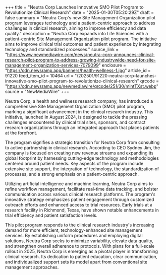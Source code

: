 +++
title = "Neutra Corp Launches Innovative SMO Pilot Program to Revolutionize Clinical Research"
date = "2025-01-30T05:20:29Z"
draft = false
summary = "Neutra Corp's new Site Management Organization pilot program leverages technology and a patient-centric approach to address challenges in clinical research, aiming to improve efficiency and data quality."
description = "Neutra Corp expands into Life Sciences with a patient-centric Site Management Organization pilot program. The initiative aims to improve clinical trial outcomes and patient experience by integrating technology and standardized processes."
source_link = "https://www.newmediawire.com/news/neutra-corp-announces-clinical-research-pilot-program-to-address-growing-industrywide-need-for-site-management-organization-services-7079099"
enclosure = "https://cdn.newsramp.app/banners/health-wellness-1.jpg"
article_id = 91220
feed_item_id = 10464
url = "/202501/91220-neutra-corp-launches-innovative-smo-pilot-program-to-revolutionize-clinical-research"
qrcode = "https://cdn.newsramp.app/newmediawire/qrcode/251/30/mintTXst.webp"
source = "NewMediaWire"
+++

<p>Neutra Corp, a health and wellness research company, has introduced a comprehensive Site Management Organization (SMO) pilot program, marking a significant advancement in the clinical research industry. This initiative, launched in August 2024, is designed to tackle the pressing challenges encountered by clinical trial sites, sponsors, and contract research organizations through an integrated approach that places patients at the forefront.</p><p>The program signifies a strategic transition for Neutra Corp from consulting to active partnership in clinical research. According to CEO Sydney Jim, the company is focused on creating new revenue streams and expanding its global footprint by harnessing cutting-edge technology and methodologies centered around patient needs. Key aspects of the program include extensive site support, the integration of technology, the standardization of processes, and a strong emphasis on a patient-centric approach.</p><p>Utilizing artificial intelligence and machine learning, Neutra Corp aims to refine workflow management, facilitate real-time data tracking, and bolster communication across various clinical research platforms. The program's innovative strategy emphasizes patient engagement through customized outreach efforts and enhanced access to trial resources. Early trials at a research facility in Richmond, Texas, have shown notable enhancements in trial efficiency and patient satisfaction levels.</p><p>This pilot program responds to the clinical research industry's increasing demand for more efficient, technology-enhanced site management services. By establishing uniform procedures and employing digital solutions, Neutra Corp seeks to minimize variability, elevate data quality, and strengthen overall adherence to protocols. With plans for a full-scale rollout in 2025, Neutra Corp is emerging as a pivotal player in transforming clinical research. Its dedication to patient education, clear communication, and individualized support sets its model apart from conventional site management approaches.</p>